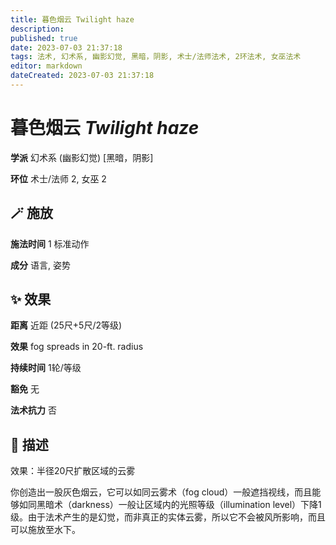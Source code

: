 ```yaml
---
title: 暮色烟云 Twilight haze
description: 
published: true
date: 2023-07-03 21:37:18
tags: 法术, 幻术系, 幽影幻觉, 黑暗，阴影, 术士/法师法术, 2环法术, 女巫法术
editor: markdown
dateCreated: 2023-07-03 21:37:18
---
```


# **暮色烟云** *Twilight haze*

**学派** 幻术系 (幽影幻觉) \[黑暗，阴影\] 

**环位** 术士/法师 2, 女巫 2

## 🪄 施放

**施法时间** 1 标准动作

**成分** 语言, 姿势

## ✨ 效果  

**距离** 近距 (25尺+5尺/2等级) 

**效果** fog spreads in 20-ft. radius 

**持续时间** 1轮/等级 

**豁免** 无

**法术抗力** 否

## 📖 描述

效果：半径20尺扩散区域的云雾

你创造出一股灰色烟云，它可以如同云雾术（fog cloud）一般遮挡视线，而且能够如同黑暗术（darkness）一般让区域内的光照等级（illumination level）下降1级。由于法术产生的是幻觉，而非真正的实体云雾，所以它不会被风所影响，而且可以施放至水下。
    